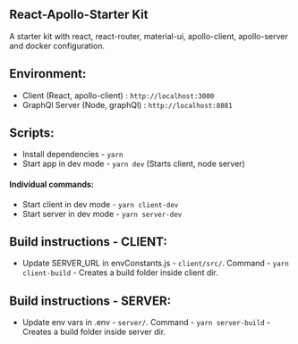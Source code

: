 ## React-Apollo-Starter Kit
A starter kit with react, react-router, material-ui, apollo-client, apollo-server and docker configuration.

## Environment:
- Client (React, apollo-client) : `http://localhost:3000` 
- GraphQl Server (Node, graphQl) : `http://localhost:8081`

## Scripts:
- Install dependencies - `yarn`
- Start app in dev mode - `yarn dev` (Starts client, node server)

#### Individual commands:
- Start client in dev mode - `yarn client-dev`
- Start server in dev mode - `yarn server-dev`

## Build instructions - CLIENT:
* Update SERVER_URL in envConstants.js - `client/src/`.
Command - `yarn client-build` - Creates a build folder inside client dir.


## Build instructions - SERVER:
* Update env vars in .env - `server/`.
Command - `yarn server-build` - Creates a build folder inside server dir.

